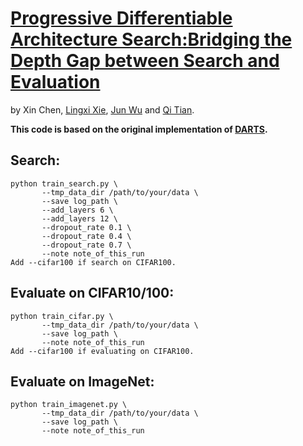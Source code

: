 # [Progressive Differentiable Architecture Search:Bridging the Depth Gap between Search and Evaluation](https://arxiv.org/abs/1904.12760)
by Xin Chen, [Lingxi Xie](http://lingxixie.com/Home.html), [Jun Wu](https://see.tongji.edu.cn/info/1153/6850.htm) and [Qi Tian](https://scholar.google.com/citations?user=61b6eYkAAAAJ&hl=zh-CN).

**This code is based on the original implementation of  [DARTS](https://github.com/quark0/darts).**

## Search:
```
python train_search.py \
       --tmp_data_dir /path/to/your/data \
       --save log_path \
       --add_layers 6 \
       --add_layers 12 \
       --dropout_rate 0.1 \
       --dropout_rate 0.4 \
       --dropout_rate 0.7 \
       --note note_of_this_run
Add --cifar100 if search on CIFAR100.
```
## Evaluate on CIFAR10/100:
```
python train_cifar.py \
       --tmp_data_dir /path/to/your/data \
       --save log_path \
       --note note_of_this_run
Add --cifar100 if evaluating on CIFAR100.
```
## Evaluate on ImageNet:
```
python train_imagenet.py \
       --tmp_data_dir /path/to/your/data \
       --save log_path \
       --note note_of_this_run
```
